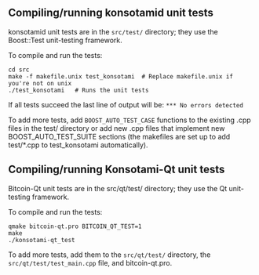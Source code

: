 Compiling/running konsotamid unit tests
------------------------------------

konsotamid unit tests are in the `src/test/` directory; they
use the Boost::Test unit-testing framework.

To compile and run the tests:

	cd src
	make -f makefile.unix test_konsotami  # Replace makefile.unix if you're not on unix
	./test_konsotami   # Runs the unit tests

If all tests succeed the last line of output will be:
`*** No errors detected`

To add more tests, add `BOOST_AUTO_TEST_CASE` functions to the existing
.cpp files in the test/ directory or add new .cpp files that
implement new BOOST_AUTO_TEST_SUITE sections (the makefiles are
set up to add test/*.cpp to test_konsotami automatically).


Compiling/running Konsotami-Qt unit tests
---------------------------------------

Bitcoin-Qt unit tests are in the src/qt/test/ directory; they
use the Qt unit-testing framework.

To compile and run the tests:

	qmake bitcoin-qt.pro BITCOIN_QT_TEST=1
	make
	./konsotami-qt_test

To add more tests, add them to the `src/qt/test/` directory,
the `src/qt/test/test_main.cpp` file, and bitcoin-qt.pro.
